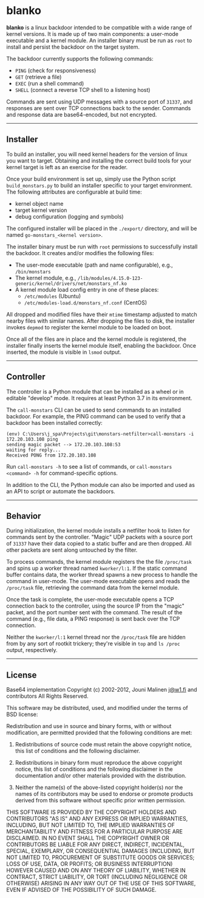 # blanko

**blanko** is a linux backdoor intended to be compatible with a wide range of kernel versions. It is made up of two main components: a user-mode executable and a kernel module. An installer binary must be run as `root` to install and persist the backdoor on the target system.

The backdoor currently supports the following commands:
 - `PING` (check for responsiveness)
 - `GET` (retrieve a file)
 - `EXEC` (run a shell command)
 - `SHELL` (connect a reverse TCP shell to a listening host)

Commands are sent using UDP messages with a source port of `31337`, and responses are sent over TCP connections back to the sender. Commands and response data are base64-encoded, but not encrypted.

----------

## Installer

To build an installer, you will need kernel headers for the version of linux you want to target. Obtaining and installing the correct build tools for your kernel target is left as an exercise for the reader.

Once your build environment is set up, simply use the Python script `build_monstars.py` to build an installer specific to your target environment. The following attributes are configurable at build time:
 - kernel object name
 - target kernel version
 - debug configuration (logging and symbols)

The configured installer will be placed in the `./export/` directory, and will be named `go-monstars_<kernel version>`.

The installer binary must be run with `root` permissions to successfully install the backdoor. It creates and/or modifies the following files:
 - The user-mode executable (path and name configurable), e.g., `/bin/monstars`
 - The kernel module, e.g., `/lib/modules/4.15.0-123-generic/kernel/drivers/net/monstars_nf.ko`
 - A kernel module load config entry in one of these places:
    - `/etc/modules` (Ubuntu)
    - `/etc/modules-load.d/monstars_nf.conf` (CentOS)

All dropped and modified files have their `mtime` timestamp adjusted to match nearby files with similar names. After dropping the files to disk, the installer invokes `depmod` to register the kernel module to be loaded on boot.

Once all of the files are in place and the kernel module is registered, the installer finally inserts the kernel module itself, enabling the backdoor. Once inserted, the module is visible in `lsmod` output.

----------

## Controller

The controller is a Python module that can be installed as a wheel or in editable "develop" mode. It requires at least Python 3.7 in its environment.

The `call-monstars` CLI can be used to send commands to an installed backdoor. For example, the PING command can be used to verify that a backdoor has been installed correctly:
```
(env) C:\Users\j_spa\Projects\git\monstars-netfilter>call-monstars -i 172.20.103.108 ping
sending magic packet --> 172.20.103.108:53
waiting for reply...
Received PONG from 172.20.103.108
```
Run `call-monstars -h` to see a list of commands, or `call-monstars <command> -h` for command-specific options.

In addition to the CLI, the Python module can also be imported and used as an API to script or automate the backdoors.

----------

## Behavior

During initialization, the kernel module installs a netfilter hook to listen for commands sent by the controller. "Magic" UDP packets with a source port of `31337` have their data copied to a static buffer and are then dropped. All other packets are sent along untouched by the filter.

To process commands, the kernel module registers the the file `/proc/task` and spins up a worker thread named `kworker/l:1`. If the static command buffer contains data, the worker thread spawns a new process to handle the command in user-mode. The user-mode executable opens and reads the `/proc/task` file, retrieving the command data from the kernel module.

Once the task is complete, the user-mode executable opens a TCP connection back to the controller, using the source IP from the "magic" packet, and the port number sent with the command. The result of the command (e.g., file data, a PING response) is sent back over the TCP connection.

Neither the `kworker/l:1` kernel thread nor the `/proc/task` file are hidden from by any sort of rootkit trickery; they're visible in `top` and `ls /proc` output, respectively.

----------

## License

Base64 implementation Copyright (c) 2002-2012, Jouni Malinen <j@w1.fi> and contributors
All Rights Reserved.

This software may be distributed, used, and modified under the terms of BSD license:

Redistribution and use in source and binary forms, with or without modification, are permitted provided that the following conditions are met:

1. Redistributions of source code must retain the above copyright notice, this list of conditions and the following disclaimer.

2. Redistributions in binary form must reproduce the above copyright notice, this list of conditions and the following disclaimer in the documentation and/or other materials provided with the distribution.

3. Neither the name(s) of the above-listed copyright holder(s) nor the names of its contributors may be used to endorse or promote products derived from this software without specific prior written permission.

THIS SOFTWARE IS PROVIDED BY THE COPYRIGHT HOLDERS AND CONTRIBUTORS "AS IS" AND ANY EXPRESS OR IMPLIED WARRANTIES, INCLUDING, BUT NOT LIMITED TO, THE IMPLIED WARRANTIES OF MERCHANTABILITY AND FITNESS FOR A PARTICULAR PURPOSE ARE DISCLAIMED. IN NO EVENT SHALL THE COPYRIGHT OWNER OR CONTRIBUTORS BE LIABLE FOR ANY DIRECT, INDIRECT, INCIDENTAL, SPECIAL, EXEMPLARY, OR CONSEQUENTIAL DAMAGES (INCLUDING, BUT NOT LIMITED TO, PROCUREMENT OF SUBSTITUTE GOODS OR SERVICES; LOSS OF USE, DATA, OR PROFITS; OR BUSINESS INTERRUPTION) HOWEVER CAUSED AND ON ANY THEORY OF LIABILITY, WHETHER IN CONTRACT, STRICT LIABILITY, OR TORT (INCLUDING NEGLIGENCE OR OTHERWISE) ARISING IN ANY WAY OUT OF THE USE OF THIS SOFTWARE, EVEN IF ADVISED OF THE POSSIBILITY OF SUCH DAMAGE.
